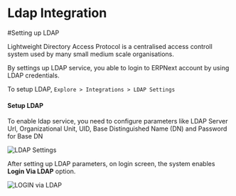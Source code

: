 # Ldap Integration

#Setting up LDAP

Lightweight Directory Access Protocol is a centralised access controll system used by many small medium scale organisations.

By settings up LDAP service, you able to login to ERPNext account by using LDAP credentials.

To setup LDAP,
`Explore > Integrations > LDAP Settings`

#### Setup LDAP

To enable ldap service, you need to configure parameters like LDAP Server Url, Organizational Unit, UID, Base Distinguished Name (DN) and Password for Base DN

<img class="screenshot" alt="LDAP Settings" src="{{docs_base_url}}/assets/img/setup/integrations/ldap_settings.png">


After setting up LDAP parameters, on login screen, the system enables **Login Via LDAP** option.

<img class="screenshot" alt="LOGIN via LDAP" src="{{docs_base_url}}/assets/img/setup/integrations/login_via_ldap.png">
